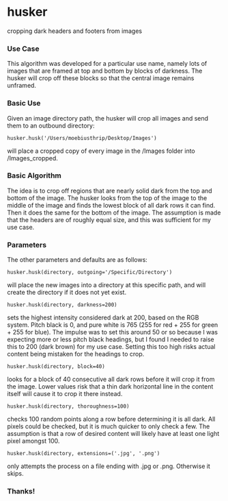 # husker
cropping dark headers and footers from images

### Use Case
This algorithm was developed for a particular use name, namely lots of images that are framed at top and bottom by blocks of darkness.  The husker will crop off these blocks so that the central image remains unframed.  

### Basic Use
Given an image directory path, the husker will crop all images and send them to an outbound directory:

```husker.husk('/Users/moebiusthrip/Desktop/Images')```

will place a cropped copy of every image in the /Images folder into /Images_cropped.

### Basic Algorithm
The idea is to crop off regions that are nearly solid dark from the top and bottom of the image.  The husker looks from the top of the image to the middle of the image and finds the lowest block of all dark rows it can find.  Then it does the same for the bottom of the image.  The assumption is made that the headers are of roughly equal size, and this was sufficient for my use case.


### Parameters
The other parameters and defaults are as follows:

```husker.husk(directory, outgoing='/Specific/Directory')```

will place the new images into a directory at this specific path, and will create the directory if it does not yet exist.

```husker.husk(directory, darkness=200)```

sets the highest intensity considered dark at 200, based on the RGB system.  Pitch black is 0, and pure white is 765 (255 for red + 255 for green + 255 for blue).  The impulse was to set this around 50 or so because I was expecting more or less pitch black headings, but I found I needed to raise this to 200 (dark brown) for my use case.  Setting this too high risks actual content being mistaken for the headings to crop.

```husker.husk(directory, block=40)```

looks for a block of 40 consecutive all dark rows before it will crop it from the image.  Lower values risk that a thin dark horizontal line in the content itself will cause it to crop it there instead.

```husker.husk(directory, thoroughness=100)```

checks 100 random points along a row before determining it is all dark.  All pixels could be checked, but it is much quicker to only check a few.  The assumption is that a row of desired content will likely have at least one light pixel amongst 100.

```husker.husk(directory, extensions=('.jpg', '.png')```

only attempts the process on a file ending with .jpg or .png.  Otherwise it skips.

### Thanks!

